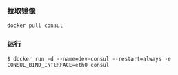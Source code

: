 ### 拉取镜像
```shell
docker pull consul
```

### 运行
```shell
$ docker run -d --name=dev-consul --restart=always -e CONSUL_BIND_INTERFACE=eth0 consul
```
